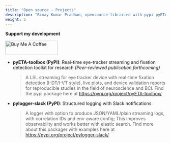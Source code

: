 ```yaml
---
title: "Open source - Projects"
description: "Binay Kumar Pradhan, opensource libraried with pypi pyETA-toolbox, pylogger-slack"
weight: 5
---
```

<div id="opensource-projects"></div>

**Support my development**

<p style="width: 164px">
    <a href="https://www.buymeacoffee.com/i_binay" target="_blank"><img src="buymecoffee.png" alt="Buy Me A Coffee" style="height: 45px !important;width: 164px !important; pointer-events: none;"></a>
</p>

- **pyETA-toolbox (PyPI)**: Real-time eye-tracker streaming and fixation detection toolkit for research *(Peer-reviewed publication forthcoming)*
  > A LSL streaming for eye tracker device with real-time fixation detection (I-DT/I-VT style), live plots, and device validation reports for reproducible studies in the field of neuroscience and BCI. Find the pypi package here at https://pypi.org/project/pyETA-toolbox/

- **pylogger-slack (PyPI)**: Structured logging with Slack notifications
  > A logger with option to produce JSON/YAML/plain streaming logs, with correlation IDs and env-aware config; This improves observability and works better with elastic search. Find more about this packager with examples here at https://pypi.org/project/pylogger-slack/
